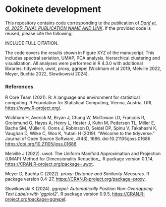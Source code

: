 # Ookinete development

This repository contains code corresponding to the publication of [*Darif et. al. 2025: FINAL PUBLICATION NAME AND LINK*](https://github.com/mrheinnecker). If the provided code is reused, please cite the following:

INCLUDE FULL CITATION.

The code covers the results shown in Figure XYZ of the manuscript. This includes spectral seriation, UMAP, PCA analysis, hierarchical clustering and visualization. All analyses were performed in R 4.3.0 with additional libraries: tidyverse, uwot, proxy, ggrepel (Wickham et al 2019, Melville 2022, Meyer, Buchta 2022, Slowikowski 2024).  

### References

R Core Team (2021). R: A language and environment for statistical computing. R Foundation for Statistical Computing, Vienna, Austria. URL https://www.R-project.org/.

Wickham H, Averick M, Bryan J, Chang W, McGowan LD, François R, Grolemund G, Hayes A, Henry L, Hester J, Kuhn M, Pedersen TL, Miller E, Bache SM, Müller K, Ooms J, Robinson D, Seidel DP, Spinu V, Takahashi K, Vaughan D, Wilke C, Woo K, Yutani H (2019). “Welcome to the tidyverse.” Journal of Open Source Software, *4*(43), 1686. doi:10.21105/joss.01686 <https://doi.org/10.21105/joss.01686>.

Melville J (2022). uwot: The Uniform Manifold Approximation and Projection (UMAP) Method for Dimensionality Reduction_. R package version 0.1.14, <https://CRAN.R-project.org/package=uwot>.

Meyer D, Buchta C (2022). _proxy: Distance and Similarity Measures_. R package version 0.4-27, <https://CRAN.R-project.org/package=proxy>.

Slowikowski K (2024). _ggrepel: Automatically Position Non-Overlapping Text Labels with 'ggplot2'_. R package version 0.9.5, <https://CRAN.R-project.org/package=ggrepel>.
